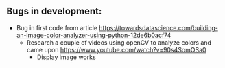 ## Bugs in development:
- Bug in first code from article https://towardsdatascience.com/building-an-image-color-analyzer-using-python-12de6b0acf74
    - Research a couple of videos using openCV to analyze colors and came upon https://www.youtube.com/watch?v=90s4SomOSa0
        - Display image works